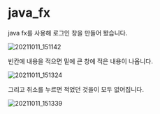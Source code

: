 # java_fx

java fx를 사용해 로그인 창을 만들어 봤습니다.

![20211011_151142](https://user-images.githubusercontent.com/94346298/143877311-77ef8a6a-053c-4371-b677-b57bc8bfd67e.png)

빈칸에 내용을 적으면 밑에 큰 창에 적은 내용이 나옵니다.

![20211011_151324](https://user-images.githubusercontent.com/94346298/143877529-81bfe2bc-1180-4127-8e09-3911d08664e7.png)

그리고 취소를 누르면 적었던 것을이 모두 없어집니다.

![20211011_151339](https://user-images.githubusercontent.com/94346298/143877574-fdac516f-9c6c-4d5c-b7b0-592c5c99f868.png)
